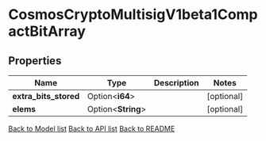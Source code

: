 # CosmosCryptoMultisigV1beta1CompactBitArray

## Properties

Name | Type | Description | Notes
------------ | ------------- | ------------- | -------------
**extra_bits_stored** | Option<**i64**> |  | [optional]
**elems** | Option<**String**> |  | [optional]

[Back to Model list](../README.md#documentation-for-models) [Back to API list](../README.md#documentation-for-api-endpoints) [Back to README](../README.md)



